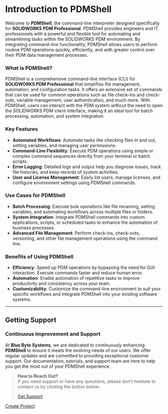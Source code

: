 # Introduction to PDMShell

Welcome to **PDMShell**, the command-line interpreter designed specifically for **SOLIDWORKS PDM Professional**. PDMShell provides engineers and IT professionals with a powerful and flexible tool for automating and streamlining tasks within the SOLIDWORKS PDM environment. By integrating command-line functionality, PDMShell allows users to perform routine PDM operations quickly, efficiently, and with greater control over their PDM data management processes.

### What is PDMShell?

PDMShell is a comprehensive command-line interface (CLI) for **SOLIDWORKS PDM Professional** that simplifies file management, automation, and configuration tasks. It offers an extensive set of commands that can be used for common operations such as file check-ins and check-outs, variable management, user authentication, and much more. With PDMShell, users can interact with the PDM system without the need to open the SOLIDWORKS PDM client interface, making it an ideal tool for batch processing, automation, and system integration.

### Key Features

- **Automated Workflows**: Automate tasks like checking files in and out, setting variables, and managing user permissions.
- **Command-Line Flexibility**: Execute PDM operations using simple or complex command sequences directly from your terminal or batch scripts.
- **Error Logging**: Detailed logs and output help you diagnose issues, track file histories, and keep records of system activities.
- **User and License Management**: Easily list users, manage licenses, and configure environment settings using PDMShell commands.

### Use Cases for PDMShell

- **Batch Processing**: Execute bulk operations like file renaming, setting variables, and automating workflows across multiple files or folders.
- **System Integration**: Integrate PDMShell commands into custom applications, scripts, or scheduled tasks to enhance the automation of business processes.
- **Advanced File Management**: Perform check-ins, check-outs, versioning, and other file management operations using the command line.

### Benefits of Using PDMShell

- **Efficiency**: Speed up PDM operations by bypassing the need for GUI interaction. Execute commands faster and reduce human error.
- **Automation**: Enable automation of repetitive tasks to improve productivity and consistency across your team.
- **Customizability**: Customize the command-line environment to suit your specific workflows and integrate PDMShell into your existing software systems.

---

## Getting Support

### Continuous Improvement and Support

At **Blue Byte Systems**, we are dedicated to continuously enhancing **PDMShell** to ensure it meets the evolving needs of our users. We offer regular updates and are committed to providing exceptional customer support. Our documentation, tutorials, and support team are here to help you get the most out of your PDMShell experience.

> **How to Reach Out?**  
> If you need support or have any questions, please don't hesitate to contact us by clicking the button below:
> 
> [Get Support](mailto:support@bluebytesystemsinc.zohodesk.com)

<a href="#" class="button big">Create Project</a>
